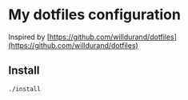 # My dotfiles configuration

Inspired by [https://github.com/willdurand/dotfiles](https://github.com/willdurand/dotfiles)

## Install

`./install`
